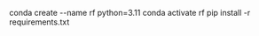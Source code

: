conda create --name rf python=3.11
conda activate rf
pip install -r requirements.txt

<!-- sudo apt-get update
apt install python-opengl
apt install ffmpeg
apt install xvfb
pip3 install pyvirtualdisplay -->